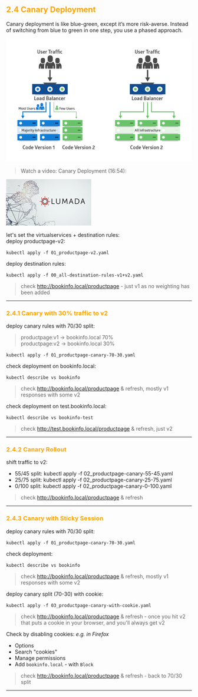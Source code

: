 ## <font color="orange"> 2.4 Canary Deployment </font>
Canary deployment is like blue-green, except it’s more risk-averse. Instead of switching from blue to green in one step, you use a phased approach.

![Canary Deployment](./img/canary.png) 

> Watch a video: Canary Deployment (16:54):  

[![Canary Deployment](./img/lumada.png)](https://youtu.be/HAEpC-zklxs "canary")


let's set the virtualservices + destination rules:  
deploy productpage-v2:
```
kubectl apply -f 01_productpage-v2.yaml
```
deploy destination rules:
```
kubectl apply -f 00_all-destination-rules-v1+v2.yaml
```
> check http://bookinfo.local/productpage  - just v1 as no weighting has been added  

---

### <font color="orange"> 2.4.1 Canary with 30% traffic to v2 </font>
deploy canary rules with 70/30 split:  
> productpage:v1 → bookinfo.local 70%  
> productpage:v2 → bookinfo.local 30%  

```
kubectl apply -f 01_productpage-canary-70-30.yaml
```
check deployment on bookinfo.local:
```
kubectl describe vs bookinfo
```
> check http://bookinfo.local/productpage & refresh, mostly v1 responses with some v2  

check deployment on test.bookinfo.local:
```
kubectl describe vs bookinfo-test
```
> check http://test.bookinfo.local/productpage & refresh, just v2  

---

### <font color="orange"> 2.4.2 Canary Rollout </font>
shift traffic to v2:

- 55/45 split: kubectl apply -f 02_productpage-canary-55-45.yaml  
- 25/75 split: kubectl apply -f 02_productpage-canary-25-75.yaml  
- 0/100 split: kubectl apply -f 02_productpage-canary-0-100.yaml  

> check http://bookinfo.local/productpage & refresh  

---

### <font color="orange"> 2.4.3 Canary with Sticky Session </font>
deploy canary rules with 70/30 split: 
```
kubectl apply -f 01_productpage-canary-70-30.yaml
```
check deployment:
```
kubectl describe vs bookinfo
```
> check http://bookinfo.local/productpage & refresh, mostly v1 responses with some v2  

deploy canary split (70-30) with cookie:
```
kubectl apply -f 03_productpage-canary-with-cookie.yaml
```

> check http://bookinfo.local/productpage & refresh - once you hit v2 that puts a cookie in your browser, and you'll always get v2  

Check by disabling cookies:
_e.g. in Firefox_
- Options
- Search "cookies"
- Manage permissions
- Add `bookinfo.local` - with `Block`

> check http://bookinfo.local/productpage & refresh - back to 70/30 split  

---